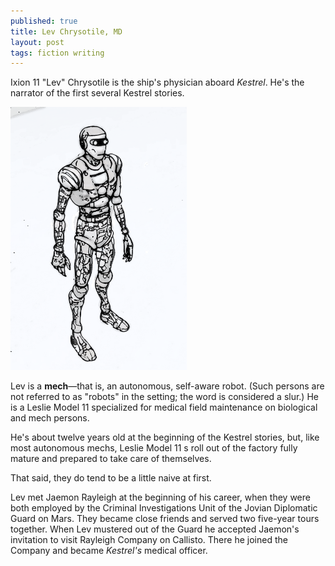 ```yaml
---
published: true
title: Lev Chrysotile, MD
layout: post
tags: fiction writing
---
```


Ixion 11 "Lev" Chrysotile is the ship's physician aboard
_Kestrel_. He's the narrator of the first several Kestrel stories.

![](/assets/Lev1_sm.png)

Lev is a **mech**—that is, an autonomous, self-aware robot. (Such
persons are not referred to as "robots" in the setting; the word is
considered a slur.) He is a Leslie Model 11 specialized for medical
field maintenance on biological and mech persons.

He's about twelve years old at the beginning of the Kestrel stories,
but, like most autonomous mechs, Leslie Model 11 s roll out of the
factory fully mature and prepared to take care of themselves.

That said, they do tend to be a little naive at first.

Lev met Jaemon Rayleigh at the beginning of his career, when they were
both employed by the Criminal Investigations Unit of the Jovian
Diplomatic Guard on Mars. They became close friends and served two
five-year tours together. When Lev mustered out of the Guard he
accepted Jaemon's invitation to visit Rayleigh Company on
Callisto. There he joined the Company and became _Kestrel's_ medical
officer.

